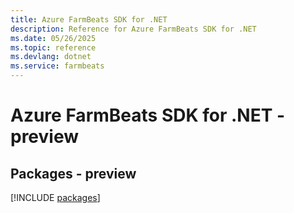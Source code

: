 ```yaml
---
title: Azure FarmBeats SDK for .NET
description: Reference for Azure FarmBeats SDK for .NET
ms.date: 05/26/2025
ms.topic: reference
ms.devlang: dotnet
ms.service: farmbeats
---
```

# Azure FarmBeats SDK for .NET - preview
## Packages - preview
[!INCLUDE [packages](farmbeats-index.md)]